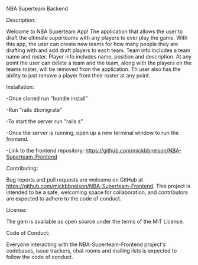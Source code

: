 NBA Superteam Backend

Description: 

Welcome to NBA Superteam App! The application that allows the user to draft the ultimate superteams with any players to ever play the game. With this app, the user can create new teams for how many people they are drafting with and add draft players to each team. Team info includes a team name and roster. Player info includes name, position and description. At any point the user can delete a team and the team, along with the players on the teams roster, will be removed from the application. Th user also has the ability to just remove a player from their roster at any point.

Installation:

-Once cloned run "bundle install"

-Run "rails db:migrate"

-To start the server run "rails s"

-Once the server is running, open up a new terminal window to run the frontend.

-Link to the frontend repository: https://github.com/mickbbnelson/NBA-Superteam-Frontend 

Contributing:

Bug reports and pull requests are welcome on GitHub at https://github.com/mickbbnelson/NBA-Superteam-Frontend. This project is intended to be a safe, welcoming space for collaboration, and contributors are expected to adhere to the code of conduct.

License:

The gem is available as open source under the terms of the MIT License.

Code of Conduct:

Everyone interacting with the NBA-Superteam-Frontend project's codebases, issue trackers, chat rooms and mailing lists is expected to follow the code of conduct.
